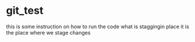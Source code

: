 # git_test
this is some instruction on how to run the code
what is staggingin place it is the place where we stage changes